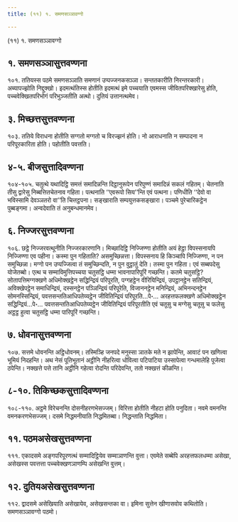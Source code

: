 ```yaml
---
title: (११) १. समणसञ्ञावग्गो

---
```

(११) १. समणसञ्ञावग्गो  


## १. समणसञ्ञासुत्तवण्णना

१०१. ततियस्स पठमे समणसञ्ञाति समणानं उप्पज्जनकसञ्ञा। सन्ततकारीति निरन्तरकारी। अब्यापज्झोति निद्दुक्खो। इदमत्थंतिस्स होतीति इदमत्थं इमे पच्चयाति एवमस्स जीवितपरिक्खारेसु होति, पच्चवेक्खितपरिभोगं परिभुञ्जतीति अत्थो। दुतियं उत्तानत्थमेव।  


## ३. मिच्छत्तसुत्तवण्णना

१०३. ततिये विराधना होतीति सग्गतो मग्गतो च विरज्झनं होति। नो आराधनाति न सम्पादना न परिपूरकारिता होति। पहोतीति पवत्तति।  


## ४-५. बीजसुत्तादिवण्णना

१०४-१०५. चतुत्थे यथादिट्ठि समत्तं समादिन्नन्ति दिट्ठानुरूपेन परिपुण्णं समादिन्नं सकलं गहितम्। चेतनाति तीसु द्वारेसु निब्बत्तितचेतनाव गहिता। पत्थनाति ‘‘एवरूपो सिय’’न्ति एवं पत्थना। पणिधीति ‘‘देवो वा भविस्सामि देवञ्ञतरो वा’’ति चित्तट्ठपना। सङ्खाराति सम्पयुत्तकसङ्खारा। पञ्चमे पुरेचारिकट्ठेन पुब्बङ्गमा। अन्वदेवाति तं अनुबन्धमानमेव।  


## ६. निज्जरसुत्तवण्णना

१०६. छट्ठे निज्जरवत्थूनीति निज्जरकारणानि। मिच्छादिट्ठि निज्जिण्णा होतीति अयं हेट्ठा विपस्सनायपि निज्जिण्णा एव पहीना। कस्मा पुन गहिताति? असमुच्छिन्नत्ता। विपस्सनाय हि किञ्चापि निज्जिण्णा, न पन समुच्छिन्ना। मग्गो पन उप्पज्जित्वा तं समुच्छिन्दति, न पुन वुट्ठातुं देति। तस्मा पुन गहिता। एवं सब्बपदेसु योजेतब्बो। एत्थ च सम्माविमुत्तिपच्चया चतुसट्ठि धम्मा भावनापारिपूरिं गच्छन्ति। कतमे चतुसट्ठि? सोतापत्तिमग्गक्खणे अधिमोक्खट्ठेन सद्धिन्द्रियं परिपूरति, पग्गहट्ठेन वीरियिन्द्रियं, उपट्ठानट्ठेन सतिन्द्रियं, अविक्खेपट्ठेन समाधिन्द्रियं, दस्सनट्ठेन पञ्ञिन्द्रियं परिपूरेति, विजाननट्ठेन मनिन्द्रियं, अभिनन्दनट्ठेन सोमनस्सिन्द्रियं, पवत्तसन्ततिआधिपतेय्यट्ठेन जीवितिन्द्रियं परिपूरति…पे॰… अरहत्तफलक्खणे अधिमोक्खट्ठेन सद्धिन्द्रियं…पे॰… पवत्तसन्ततिआधिपतेय्यट्ठेन जीवितिन्द्रियं परिपूरतीति एवं चतूसु च मग्गेसु चतूसु च फलेसु अट्ठट्ठ हुत्वा चतुसट्ठि धम्मा पारिपूरिं गच्छन्ति।  


## ७. धोवनासुत्तवण्णना

१०७. सत्तमे धोवनन्ति अट्ठिधोवनम्। तस्मिञ्हि जनपदे मनुस्सा ञातके मते न झापेन्ति, आवाटं पन खणित्वा भूमियं निदहन्ति। अथ नेसं पूतिभूतानं अट्ठीनि नीहरित्वा धोवित्वा पटिपाटिया उस्सापेत्वा गन्धमालेहि पूजेत्वा ठपेन्ति। नक्खत्ते पत्ते तानि अट्ठीनि गहेत्वा रोदन्ति परिदेवन्ति, ततो नक्खत्तं कीळन्ति।  


## ८-१०. तिकिच्छकसुत्तादिवण्णना

१०८-११०. अट्ठमे विरेचनन्ति दोसनीहरणभेसज्जम्। विरित्ता होतीति नीहटा होति पनुदिता। नवमे वमनन्ति वमनकरणभेसज्जम्। दसमे निद्धमनीयाति निद्धमितब्बा। निद्धन्ताति निद्धमिता।  


## ११. पठमअसेखसुत्तवण्णना

१११. एकादसमे अङ्गपरिपूरणत्थं सम्मादिट्ठियेव सम्माञाणन्ति वुत्ता। एवमेते सब्बेपि अरहत्तफलधम्मा असेखा, असेखस्स पवत्तत्ता पच्चवेक्खणञाणम्पि असेखन्ति वुत्तम्।  


## १२. दुतियअसेखसुत्तवण्णना

११२. द्वादसमे असेखियाति असेखायेव, असेखसन्तका वा। इमिना सुत्तेन खीणासवोव कथितोति।  
समणसञ्ञावग्गो पठमो।  